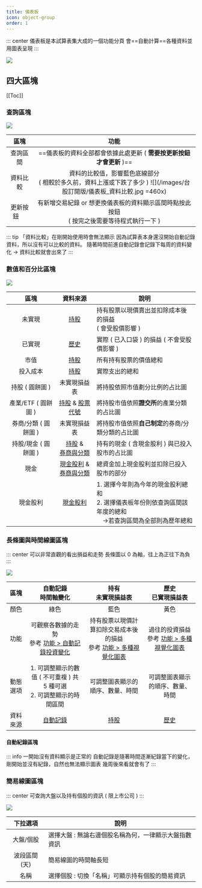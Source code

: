 ```yaml
---
title: 儀表板
icon: object-group
order: 1
---
```


::: center
儀表板是本試算表集大成的一個功能分頁
會==自動計算==各種資料並用圖表呈現
:::

![](/images/台股訂閱版/儀表板.gif)

## 四大區塊
[[Toc]]

### 查詢區塊

![](/images/台股訂閱版/儀表板_查詢區塊.jpg)

|     區塊      |                                       功能                                       |
|:-----------:|:------------------------------------------------------------------------------:|
|    查詢區間     |                    ==儀表板的資料全部都會依據此處更新 ( **需要按更新按鈕才會更新** )==                    |
|    資料比較     | 資料的比較值，影響藍色底線部分<br>( 相較於多久前，資料上漲或下跌了多少 ) ![](/images/台股訂閱版/儀表板_資料比較.jpg =460x) |
| 更新按鈕 &emsp; |              有新增交易紀錄 or 想更換儀表板的資料顯示區間時點按此按鈕<br>( 按完之後需要等待程式執行一下 )              |

::: tip 「資料比較」在剛開始使用時會無法顯示
因為試算表本身還沒開始自動記錄資料，所以沒有可以比較的資料。
隨著時間前進自動記錄會記錄下每周的資料變化 → 資料比較就會出來了
:::

### 數值和百分比區塊

![](/images/台股訂閱版/儀表板_數值區塊.jpg)

|       區塊       |                   資料來源                   | 說明                                                                    |
|:--------------:|:----------------------------------------:|-----------------------------------------------------------------------|
|      未實現       |            [持股](持股與歷史.md#持股)             | 持有股票以現價賣出並扣除成本後的損益<br> ( 會受股價影響 )                                     |
|      已實現       |            [歷史](持股與歷史.md#歷史)             | 實際 ( 已入口袋 ) 的損益 ( 不會受股價影響 )                                           |
|       市值       |            [持股](持股與歷史.md#持股)             | 所有持有股票的價值總和                                                           |
|      投入成本      |            [持股](持股與歷史.md#持股)             | 實際支出的總和                                                               |
|   持股 ( 圓餅圖 )   |                  未實現損益表                  | 將持股依照市值劃分比例的占比圖                                                       |
| 產業/ETF ( 圓餅圖 ) |   [持股](持股與歷史.md#持股) & [股票代號](股票代號.md)    | 將持股市值依照**證交所**的產業分類的占比圖                                               |
| 券商/分類 ( 圓餅圖 )  |                  未實現損益表                  | 將持股市值依照**自己制定**的券商/分類分類的占比圖                                           |
| 持股/現金 ( 圓餅圖 )  | [持股](持股與歷史.md#持股) &<br>[券商與分類](券商與分類.md) | 持有的現金 ( 含現金股利 ) 與已投入股市的占比圖                                            |
|       現金       |  [現金股利](現金股利.md) &<br>[券商與分類](券商與分類.md)  | 總資金加上現金股利並扣除已投入股市的部分                                                  |
|      現金股利      |             [現金股利](現金股利.md)              | 1. 選擇今年則為今年的現金股利總和<br>2. 選擇儀表板年份則依查詢區間該年度的總和<br>&emsp;→若查詢區間為全部則為歷年總和 |


### 長條圖與時間線圖區塊

::: center
可以非常直觀的看出損益和走勢
長條圖以 0 為軸，往上為正往下為負
:::

![](/images/台股訂閱版/儀表板_長條圖區塊.jpg)

|  區塊  |                      自動記錄<br>時間軸變化                       |                           持有<br>未實現損益表                           |                     歷史<br>已實現損益表                     |
|:----:|:--------------------------------------------------------:|:----------------------------------------------------------------:|:----------------------------------------------------:|
|  顏色  |                            綠色                            |                                藍色                                |                          黃色                          |
|  功能  | 可觀察各數據的走勢<br>參考  [功能 > 自動記錄投資變化](../feature/自動記錄投資變化.md) | 持有股票以現價計算扣除交易成本後的損益<br>參考  [功能 > 多種視覺化圖表](../feature/多種視覺化圖表.md) | 過往的投資損益<br>參考  [功能 > 多種視覺化圖表](../feature/多種視覺化圖表.md) |
| 動態選項 |      1. 可調整顯示的數值 ( 不可重複 ) 共 5 種可選<br>2. 可調整顯示的時間區間       |                         可調整圖表顯示的順序、數量、時間                         |                   可調整圖表顯示的順序、數量、時間                   |
| 資料來源 |                     [自動記錄](自動記錄.md)                      |                        [持股](持股與歷史.md#持股)                         |                  [歷史](持股與歷史.md#歷史)                   |

#### 自動紀錄區塊
::: info 一開始沒有資料顯示是正常的
自動記錄是隨著時間逐漸紀錄當下的變化，剛開始並沒有紀錄，自然也無法顯示圖表
幾周後來看就會有了
:::

### 簡易線圖區塊

::: center
可查詢大盤以及持有個股的資訊 ( 限上市公司 )
:::

![](/images/台股訂閱版/儀表板_簡易線圖.jpg)

|  下拉選項   |              說明              |
|:-------:|------------------------------|
|  大盤/個股  | 選擇大盤 : 無論右邊個股名稱為何，一律顯示大盤指數資訊 |
| 波段區間(天) |          簡易線圖的時間軸長短          |
|   名稱    |  選擇個股 : 切換「名稱」可顯示持有個股的簡易資訊   |
